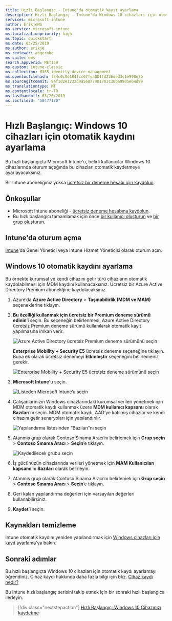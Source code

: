 ```yaml
---
title: Hızlı Başlangıç - Intune'da otomatik kayıt ayarlama
description: Hızlı Başlangıç - Intune'da Windows 10 cihazları için otomatik kayıt ayarlayın.
services: microsoft-intune
author: ErikjeMS
ms.service: microsoft-intune
ms.localizationpriority: high
ms.topic: quickstart
ms.date: 03/25/2019
ms.author: erikje
ms.reviewer: angerobe
ms.suite: ems
search.appverid: MET150
ms.custom: intune-classic
ms.collection: M365-identity-device-management
ms.openlocfilehash: f54c0c0d184fcc67fea001fd236ded3c1e998e7b
ms.sourcegitcommit: 9af102e1232d9a568a7901783c30ba9905e64d99
ms.translationtype: MT
ms.contentlocale: tr-TR
ms.lasthandoff: 03/26/2019
ms.locfileid: "58477120"
---
```

# <a name="quickstart-set-up-automatic-enrollment-for-windows-10-devices"></a>Hızlı Başlangıç: Windows 10 cihazları için otomatik kaydını ayarlama

Bu hızlı başlangıçta Microsoft Intune'u, belirli kullanıcılar Windows 10 cihazlarında oturum açtığında bu cihazları otomatik kaydetmeye ayarlayacaksınız.

Bir Intune aboneliğiniz yoksa [ücretsiz bir deneme hesabı için kaydolun](free-trial-sign-up.md).

## <a name="prerequisites"></a>Önkoşullar

- Microsoft Intune aboneliği - [ücretsiz deneme hesabına kaydolun](free-trial-sign-up.md).
- Bu hızlı başlangıcı tamamlamak için önce [bir kullanıcı oluşturun](quickstart-create-user.md) ve [bir grup oluşturun](quickstart-create-group.md).

## <a name="sign-in-to-intune"></a>Intune'da oturum açma

[Intune](https://aka.ms/intuneportal)'da Genel Yönetici veya Intune Hizmet Yöneticisi olarak oturum açın.

## <a name="set-up-windows-10-automatic-enrollment"></a>Windows 10 otomatik kaydını ayarlama

Bu örnekte kurumsal ve kendi cihazını getir türü cihazların otomatik kaydolabilmesi için MDM kaydını kullanacaksınız. Ücretsiz bir Azure Active Directory Premium aboneliğine kaydolacaksınız.

1. Azure’da **Azure Active Directory** > **Taşınabilirlik (MDM ve MAM)** seçeneklerine tıklayın.
2. **Bu özelliği kullanmak için ücretsiz bir Premium deneme sürümü edinin**’i seçin. Bu seçeneğin belirlenmesi, Azure Active Directory ücretsiz Premium deneme sürümü kullanılarak otomatik kayıt yapılmasına imkan verir. 

    ![Azure Active Directory ücretsiz Premium deneme sürümünü seçin](media/quickstart-setup-auto-enrollment/quickstart-setup-auto-enrollment-01.png)

    **Enterprise Mobility + Security E5** ücretsiz deneme seçeneğine tıklayın. Buna ek olarak ücretsiz denemeyi **Etkinleştir** seçeneğini belirlemeniz gerekir.

    ![Enterprise Mobility + Security E5 ücretsiz deneme sürümünü seçin](media/quickstart-setup-auto-enrollment/quickstart-setup-auto-enrollment-02.png)

3. **Microsoft Intune**'u seçin. 

    ![Listeden Microsoft Intune’u seçin](media/quickstart-setup-auto-enrollment/quickstart-setup-auto-enrollment-03.png)

4. Çalışanlarınızın Windows cihazlarındaki kurumsal verileri yönetmek için MDM otomatik kaydı kullanmak üzere **MDM kullanıcı kapsamı** olarak **Bazıları**’nı seçin. MDM otomatik kaydı, AAD’ye katılmış cihazlar ve kendi cihazını getir senaryoları için yapılandırılır.

    ![Yapılandırma listesinden “Bazıları”nı seçin](media/quickstart-setup-auto-enrollment/quickstart-setup-auto-enrollment-04.png)

5. Atanmış grup olarak Contoso Sınama Aracı’nı belirlemek için **Grup seçin** > **Contoso Sınama Aracı** > **Seçin**’e tıklayın.

    ![Kaydedilecek grubu seçin](media/quickstart-setup-auto-enrollment/quickstart-setup-auto-enrollment-05.png)

6. İş gücünüzün cihazlarında verileri yönetmek için **MAM Kullanıcıları kapsamı**’nı **Bazıları** olarak belirleyin.
7. Atanmış grup olarak Contoso Sınama Aracı’nı belirlemek için **Grup seçin** > **Contoso Sınama Aracı** > **Seçin**’e tıklayın. 
8. Geri kalan yapılandırma değerleri için varsayılan değerleri kullanabilirsiniz.
9. **Kaydet**’i seçin.

## <a name="clean-up-resources"></a>Kaynakları temizleme

Intune otomatik kaydını yeniden yapılandırmak için [Windows cihazları için kayıt ayarlama](windows-enroll.md)'ya bakın.

## <a name="next-steps"></a>Sonraki adımlar

Bu hızlı başlangıçta Windows 10 cihazları için otomatik kaydı ayarlamayı öğrendiniz. Cihaz kaydı hakkında daha fazla bilgi için bkz. [Cihaz kaydı nedir?](device-enrollment.md)

Bu Intune hızlı başlangıç serisini takip etmek için bir sonraki hızlı başlangıca ilerleyin.

> [!div class="nextstepaction"]
> [Hızlı Başlangıç: Windows 10 Cihazınızı kaydetme](quickstart-enroll-windows-device.md)
